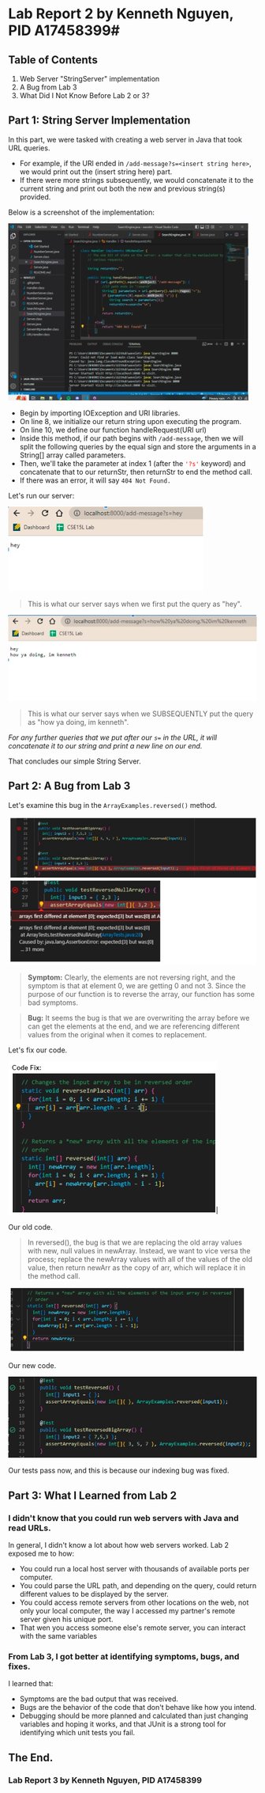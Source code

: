 # Lab Report 2 by Kenneth Nguyen, PID A17458399#
## Table of Contents
1. Web Server "StringServer" implementation
2. A Bug from Lab 3
3. What Did I Not Know Before Lab 2 or 3?

## Part 1: String Server Implementation
In this part, we were tasked with creating a web server in Java that took URL queries.
* For example, if the URl ended in `/add-message?s=<insert string here>`, we would print out the (insert string here) part.
* If there were more strings subsequently, we would concatenate it to the current string and print out both the new and previous string(s) provided.
  
Below is a screenshot of the implementation:
  
![(Screenshot of our VSCode and source code](./SearchEngineSS.jpg)
* Begin by importing IOException and URI libraries.
* On line 8, we initialize our return string upon executing the program.
* On line 10, we define our function handleRequest(URI url)
* Inside this method, if our path begins with `/add-message`, then we will split the following queries by the equal sign and store the arguments in a String\[] array called parameters.  
* Then, we'll take the parameter at index 1 (after the <span style="color:red"> `'?s'`</span> keyword) and concatenate that to our returnStr, then returnStr to end the method call.
* If there was an error, it will say `404 Not Found.`

Let's run our server:

![(Screenshot of our server running with the first paramter](./searchEngine1SS.jpg)
> This is what our server says when we first put the query as "hey".
> 


![(Screenshot of our server running with the second paramter](./searchEngine2SS.jpg)
> This is what our server says when we SUBSEQUENTLY put the query as "how ya doing, im kenneth".

*For any further queries that we put after our `s=` in the URL, it will concatenate it to our string and print a new line on our end.*

That concludes our simple String Server.

## Part 2: A Bug from Lab 3

Let's examine this bug in the `ArrayExamples.reversed()` method.

![(Screenshot of our failed reversed method](./reversed1SS.jpg)
> **Symptom:** Clearly, the elements are not reversing right, and the symptom is that at element 0, we are getting 0 and not 3. Since the purpose of our function is to reverse the array, our function has some bad symptoms.

> **Bug:** It seems the bug is that we are overwriting the array before we can get the elements at the end, and we are referencing different values from the original when it comes to replacement.

Let's fix our code.

![(Screenshot of our failed reversed method](./reversed2SS.jpg)

Our old code.

> In reversed(), the bug is that we are replacing the old array values with new, null values in newArray. Instead, we want to vice versa the process; replace the newArray values with all of the values of the old value, then return newArr as the copy of arr, which will replace it in the method call.

![(Screenshot of our fixed reversed method](./reversed3SS.jpg)

Our new code.

![(Screenshot of our Passed Tests](./reversed4SS.jpg)

Our tests pass now, and this is because our indexing bug was fixed.

## Part 3: What I Learned from Lab 2

### I didn't know that you could run web servers with Java and read URLs.
In general, I didn't know a lot about how web servers worked. Lab 2 exposed me to how:
* You could run a local host server with thousands of available ports per computer.
* You could parse the URL path, and depending on the query, could return different values to be displayed by the server.
* You could access remote servers from other locations on the web, not only your local computer, the way I accessed my partner's remote server given his unique port. 
* That wen you access someone else's remote server, you can interact with the same variables

### From Lab 3, I got better at identifying symptoms, bugs, and fixes.
I learned that:
* Symptoms are the bad output that was received.
* Bugs are the behavior of the code that don't behave like how you intend.
* Debugging should be more planned and calculated than just changing variables and hoping it works, and that JUnit is a strong tool for identifying which unit tests you fail.

## The End.
### Lab Report 3 by Kenneth Nguyen, PID A17458399
